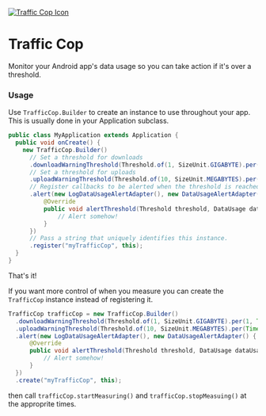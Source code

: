 [![Traffic Cop Icon](https://raw.github.com/willowtreeapps/trafficcop/master/trafficcop.png
)](https://github.com/willowtreeapps/trafficcop)

Traffic Cop
==========

Monitor your Android app's data usage so you can take action if it's over a threshold.

### Usage
Use `TrafficCop.Builder` to create an instance to use throughout your app.  This is usually done in your Application subclass.

```java
public class MyApplication extends Application {
  public void onCreate() {
    new TrafficCop.Builder()
      // Set a threshold for downloads
      .downloadWarningThreshold(Threshold.of(1, SizeUnit.GIGABYTE).per(1, TimeUnit.WEEK))
      // Set a threshold for uploads
      .uploadWarningThreshold(Threshold.of(10, SizeUnit.MEGABYTES).per(TimeUnit.HOUR))
      // Register callbacks to be alerted when the threshold is reached
      .alert(new LogDataUsageAlertAdapter(), new DataUsageAlertAdapter() {
          @Override
          public void alertThreshold(Threshold threshold, DataUsage dataUsage) {
              // Alert somehow!
          }
      })
      // Pass a string that uniquely identifies this instance. 
      .register("myTrafficCop", this);
  }
}
```

That's it!

If you want more control of when you measure you can create the `TrafficCop` instance instead of registering it.
```java
TrafficCop trafficCop = new TrafficCop.Builder()
  .downloadWarningThreshold(Threshold.of(1, SizeUnit.GIGABYTE).per(1, TimeUnit.WEEK))
  .uploadWarningThreshold(Threshold.of(10, SizeUnit.MEGABYTES).per(TimeUnit.HOUR))
  .alert(new LogDataUsageAlertAdapter(), new DataUsageAlertAdapter() {
      @Override
      public void alertThreshold(Threshold threshold, DataUsage dataUsage) {
          // Alert somehow!
      }
  })
  .create("myTrafficCop", this);
```

then call `trafficCop.startMeasuring()` and `trafficCop.stopMeasuing()` at the approprite times.
